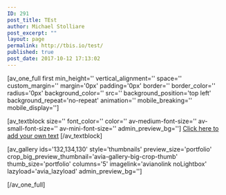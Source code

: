 ```yaml
---
ID: 291
post_title: TEst
author: Michael Stolliare
post_excerpt: ""
layout: page
permalink: http://tbis.io/test/
published: true
post_date: 2017-10-12 17:13:02
---
```

[av_one_full first min_height='' vertical_alignment='' space='' custom_margin='' margin='0px' padding='0px' border='' border_color='' radius='0px' background_color='' src='' background_position='top left' background_repeat='no-repeat' animation='' mobile_breaking='' mobile_display='']

[av_textblock size='' font_color='' color='' av-medium-font-size='' av-small-font-size='' av-mini-font-size='' admin_preview_bg='']
<a class="lightbox" href="#lightbox-poppp">Click here to add your own text</a>
[/av_textblock]

[av_gallery ids='132,134,130' style='thumbnails' preview_size='portfolio' crop_big_preview_thumbnail='avia-gallery-big-crop-thumb' thumb_size='portfolio' columns='5' imagelink='avianolink noLightbox' lazyload='avia_lazyload' admin_preview_bg='']

[/av_one_full]
